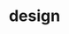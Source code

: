 ---
layout: online-courses-template/courses
title: design
page-title: Design courses
results: results
button-primary: 
    text: Filter
    type: primary
button-secondary: 
    text: Lorem
    type: primary
---